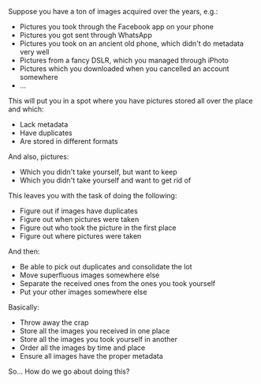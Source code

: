 Suppose you have a ton of images acquired over the years, e.g.:

* Pictures you took through the Facebook app on your phone
* Pictures you got sent through WhatsApp
* Pictures you took on an ancient old phone, which didn't do metadata very well
* Pictures from a fancy DSLR, which you managed through iPhoto
* Pictures which you downloaded when you cancelled an account somewhere
* ...

This will put you in a spot where you have pictures stored all over the place and which:
* Lack metadata
* Have duplicates
* Are stored in different formats

And also, pictures:
* Which you didn't take yourself, but want to keep
* Which you didn't take yourself and want to get rid of

This leaves you with the task of doing the following:
* Figure out if images have duplicates
* Figure out when pictures were taken
* Figure out who took the picture in the first place
* Figure out where pictures were taken

And then:
* Be able to pick out duplicates and consolidate the lot
* Move superfluous images somewhere else
* Separate the received ones from the ones you took yourself
* Put your other images somewhere else

Basically:
* Throw away the crap
* Store all the images you received in one place
* Store all the images you took yourself in another
* Order all the images by time and place
* Ensure all images have the proper metadata

So... How do we go about doing this?